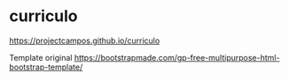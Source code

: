 # curriculo
https://projectcampos.github.io/curriculo

Template original
https://bootstrapmade.com/gp-free-multipurpose-html-bootstrap-template/
